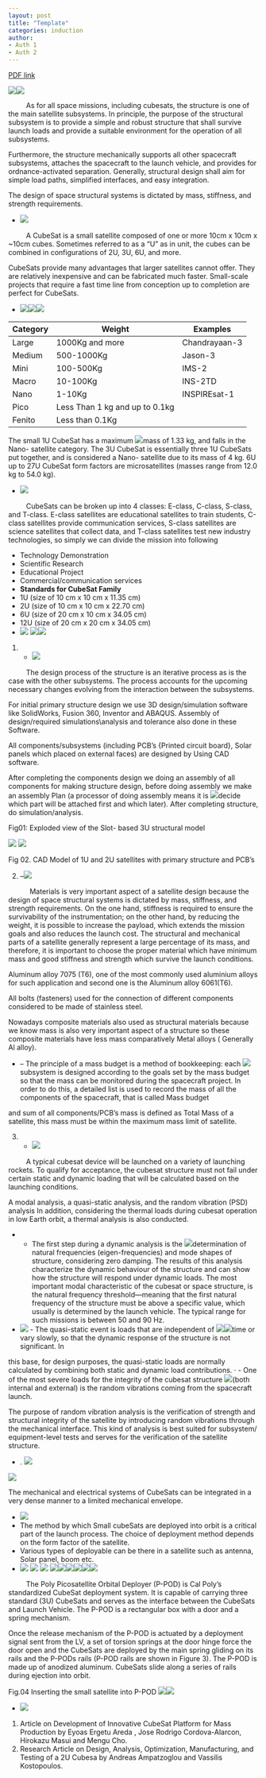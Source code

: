 ```yaml
---
layout: post
title: "Template"
categories: induction
author:
- Auth 1
- Auth 2
---
```


[PDF link](https://drive.google.com/file/d/1zvlHo8aX637TwcfnUJRWnP-jHJfKNHI9/view?usp=drive_link)

![](Aspose.Words.036c8705-50d4-4043-a82a-6758a33d5015.001.png)![](Aspose.Words.036c8705-50d4-4043-a82a-6758a33d5015.002.png)

`     `As for all space missions, including cubesats, the structure is one of the main satellite subsystems. In principle, the purpose of the structural subsystem is to provide a simple and robust structure that shall survive launch loads and provide a suitable environment for the operation of all subsystems.  

Furthermore, the structure mechanically supports all other spacecraft subsystems, attaches the spacecraft to the launch vehicle, and provides for ordnance-activated separation. Generally, structural design shall aim for simple load paths, simplified interfaces, and easy integration.  

The design of space structural systems is dictated by mass, stiffness, and strength requirements. 

- ![](Aspose.Words.036c8705-50d4-4043-a82a-6758a33d5015.003.png)

`     `A CubeSat is a small satellite composed of one or more 10cm x 10cm x ~10cm cubes.   Sometimes referred to as a “U” as in unit, the cubes can be combined in configurations of 2U, 3U, 6U, and more.  

CubeSats provide many advantages that larger satellites cannot offer. They are relatively inexpensive and can be fabricated much faster. Small-scale projects that require a fast time line from conception up to completion are perfect for CubeSats. 

- ![](Aspose.Words.036c8705-50d4-4043-a82a-6758a33d5015.004.png)![](Aspose.Words.036c8705-50d4-4043-a82a-6758a33d5015.005.png)![](Aspose.Words.036c8705-50d4-4043-a82a-6758a33d5015.006.png)



|Category |Weight |Examples |
| - | - | - |
|Large |1000Kg and more |Chandrayaan-3  |
|Medium |500-1000Kg |Jason-3 |
|Mini |100-500Kg |IMS-2 |
|Macro |10-100Kg |INS-2TD |
|Nano |1-10Kg |INSPIREsat-1 |
|Pico |Less Than 1 kg and up to 0.1kg ||
|Fenito |Less than 0.1Kg ||
The small 1U CubeSat has a maximum  ![](Aspose.Words.036c8705-50d4-4043-a82a-6758a33d5015.007.jpeg)mass of 1.33 kg, and falls in the Nano- satellite category. The 3U CubeSat is  essentially three 1U CubeSats put  together, and is considered a Nano- satellite due to its mass of 4 kg. 6U up  to 27U CubeSat form factors are  microsatellites (masses range from  12.0 kg to 54.0 kg).  

- ![](Aspose.Words.036c8705-50d4-4043-a82a-6758a33d5015.008.png)

`     `CubeSats can be broken up into 4 classes: E-class, C-class, S-class, and T-class. E-class satellites are educational satellites to train students, C-class satellites provide communication services, S-class satellites are science satellites that collect data, and T-class satellites test new industry technologies, so simply we can divide the mission into following  

- Technology Demonstration 
- Scientific Research 
- Educational Project 
- Commercial/communication services 
- **Standards for CubeSat Family** 
- 1U (size of 10 cm x 10 cm x 11.35 cm) 
- 2U (size of 10 cm x 10 cm x 22.70 cm) 
- 6U (size of 20 cm x 10 cm x 34.05 cm) 
- 12U (size of 20 cm x 20 cm x 34.05 cm) 
- ![](Aspose.Words.036c8705-50d4-4043-a82a-6758a33d5015.009.png) ![](Aspose.Words.036c8705-50d4-4043-a82a-6758a33d5015.010.png)![](Aspose.Words.036c8705-50d4-4043-a82a-6758a33d5015.011.png)
1. - ![](Aspose.Words.036c8705-50d4-4043-a82a-6758a33d5015.012.png)

`     `The design process of the structure is an iterative process as is the case with the other subsystems. The process accounts for the upcoming necessary changes evolving from the interaction between the subsystems.  

For initial primary structure design we use 3D design/simulation software like SolidWorks, Fusion 360, Inventor and ABAQUS. Assembly of design/required simulations\analysis and tolerance also done in these Software. 

All components/subsystems (including PCB’s {Printed circuit board}, Solar panels which placed on external faces) are designed by Using CAD software. 

After completing the components design we doing an assembly of all components for making structure design, before doing assembly we make an assembly Plan (a processor of doing assembly means it is  ![](Aspose.Words.036c8705-50d4-4043-a82a-6758a33d5015.013.png)decide which part will be  attached first and which later).  After completing structure, do  simulation/analysis.  

Fig01: Exploded view of the Slot- based 3U structural model 

![](Aspose.Words.036c8705-50d4-4043-a82a-6758a33d5015.014.png) ![](Aspose.Words.036c8705-50d4-4043-a82a-6758a33d5015.015.png)

Fig 02. CAD Model of 1U and 2U satellites with primary structure and PCB’s  

2. –![](Aspose.Words.036c8705-50d4-4043-a82a-6758a33d5015.016.png)

`      `Materials is very important aspect of a satellite design because the design of space structural systems is dictated by mass, stiffness, and strength requirements. On the one hand, stiffness is required to ensure the survivability of the instrumentation; on the other hand, by reducing the weight, it is possible to increase the payload, which extends the mission goals and also reduces the launch cost. The structural and mechanical parts of a satellite generally represent a large percentage of its mass, and therefore, it is important to choose the proper material which have minimum mass and good stiffness and strength which survive the launch conditions. 

Aluminum alloy 7075 (T6), one of the most commonly used aluminium alloys for such application and second one is the Aluminum alloy 6061(T6).  

All bolts (fasteners) used for the connection of different components considered to be made of stainless steel. 

Nowadays composite materials also used as structural materials because we know mass is also very important aspect of a structure so these composite materials have less mass comparatively Metal alloys ( Generally Al alloy). 

- – The principle of a mass budget is a method of bookkeeping: each ![](Aspose.Words.036c8705-50d4-4043-a82a-6758a33d5015.017.png)subsystem is designed according to the goals set by the mass budget so that the mass can be monitored during the spacecraft project. In order to do this, a detailed list is used to record the mass of all the components of the spacecraft, that is called Mass budget 

and sum of all components/PCB’s mass is defined as Total Mass of a satellite, this mass must be within the maximum mass limit of satellite. 

3. - ![](Aspose.Words.036c8705-50d4-4043-a82a-6758a33d5015.018.png)

`     `A typical cubesat device will be launched on a variety of launching rockets. To qualify for acceptance, the cubesat structure must not fail under certain static and dynamic loading that will be calculated based on the launching conditions. 

A modal analysis, a quasi-static analysis, and the random vibration (PSD) analysis In addition, considering the thermal loads during cubesat operation in low Earth orbit, a thermal analysis is also conducted. 

- - The first step during a dynamic analysis is the ![](Aspose.Words.036c8705-50d4-4043-a82a-6758a33d5015.019.png)determination of natural frequencies (eigen-frequencies) and mode shapes of structure, considering zero damping. The results of this analysis characterize the dynamic behaviour of the structure and can show how the structure will respond under dynamic loads. The most important modal characteristic of the cubesat or space structure, is the natural frequency threshold—meaning that the first natural frequency of the structure must be above a specific value, which usually is determined by the launch vehicle. The typical range for such missions is between 50 and 90 Hz. 
- ![](Aspose.Words.036c8705-50d4-4043-a82a-6758a33d5015.020.png) - The quasi-static event is loads that are independent of ![](Aspose.Words.036c8705-50d4-4043-a82a-6758a33d5015.021.png)![](Aspose.Words.036c8705-50d4-4043-a82a-6758a33d5015.022.png)time or vary slowly, so that the dynamic response of the structure is not significant. In 

this base, for design purposes, the quasi-static loads are normally calculated by combining both static and dynamic load contributions. ·  - One of the most severe loads for the integrity of the cubesat structure ![](Aspose.Words.036c8705-50d4-4043-a82a-6758a33d5015.023.png)(both internal and external) is the random vibrations coming from the spacecraft launch. 

The purpose of random vibration analysis is the verification of strength and structural integrity of the satellite by introducing random vibrations through the mechanical interface. This kind of analysis is best suited for subsystem/ equipment-level tests and serves for the verification of the satellite structure.

- . ![](Aspose.Words.036c8705-50d4-4043-a82a-6758a33d5015.024.png)

![](Aspose.Words.036c8705-50d4-4043-a82a-6758a33d5015.025.jpeg)

The mechanical and electrical systems of CubeSats can be integrated in a very dense manner to a limited mechanical envelope. 

- ![](Aspose.Words.036c8705-50d4-4043-a82a-6758a33d5015.026.png)
- The method by which Small cubeSats are deployed into orbit is a critical part of the launch process. The choice of deployment method depends on the form factor of the satellite. 
- Various types of deployable can be there in a satellite such as antenna, Solar panel, boom etc. 
- ![](Aspose.Words.036c8705-50d4-4043-a82a-6758a33d5015.027.png) ![](Aspose.Words.036c8705-50d4-4043-a82a-6758a33d5015.028.png) ![](Aspose.Words.036c8705-50d4-4043-a82a-6758a33d5015.029.png) ![](Aspose.Words.036c8705-50d4-4043-a82a-6758a33d5015.030.png)![](Aspose.Words.036c8705-50d4-4043-a82a-6758a33d5015.031.png)![](Aspose.Words.036c8705-50d4-4043-a82a-6758a33d5015.032.png)![](Aspose.Words.036c8705-50d4-4043-a82a-6758a33d5015.033.png)![](Aspose.Words.036c8705-50d4-4043-a82a-6758a33d5015.034.png)![](Aspose.Words.036c8705-50d4-4043-a82a-6758a33d5015.035.png)

`     `The Poly Picosatellite Orbital Deployer (P-POD) is Cal Poly’s standardized CubeSat deployment system. It is capable of carrying three standard (3U) CubeSats and serves as the interface between the CubeSats and Launch Vehicle. The P-POD is a rectangular box with a door and a spring mechanism.  

Once the release mechanism of the P-POD is actuated by a deployment signal sent from the LV, a set of torsion springs at the door hinge force the door open and the CubeSats are deployed by the main spring gliding on its rails and the P-PODs rails (P-POD rails are shown in Figure 3). The P-POD is made up of anodized aluminum. CubeSats slide along a series of rails during ejection into orbit. 

Fig.04 Inserting the small satellite into P-POD ![](Aspose.Words.036c8705-50d4-4043-a82a-6758a33d5015.036.png)![](Aspose.Words.036c8705-50d4-4043-a82a-6758a33d5015.037.png)

- ![](Aspose.Words.036c8705-50d4-4043-a82a-6758a33d5015.038.png)
1. Article on  Development of Innovative CubeSat Platform for Mass Production by Eyoas Ergetu Areda , Jose Rodrigo Cordova-Alarcon, Hirokazu Masui and Mengu Cho.
1. Research Article on Design, Analysis, Optimization, Manufacturing, and Testing of a 2U Cubesa by Andreas Ampatzoglou and Vassilis Kostopoulos.

